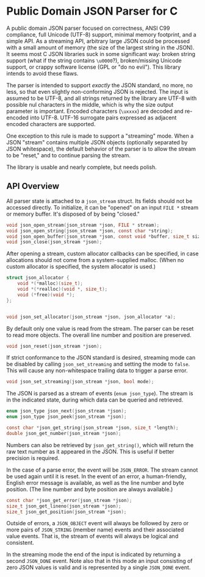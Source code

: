 # Public Domain JSON Parser for C

A public domain JSON parser focused on correctness, ANSI C99
compliance, full Unicode (UTF-8) support, minimal memory footprint,
and a simple API. As a streaming API, arbitrary large JSON could be
processed with a small amount of memory (the size of the largest
string in the JSON). It seems most C JSON libraries suck in some
significant way: broken string support (what if the string contains
`\u0000`?), broken/missing Unicode support, or crappy software license
(GPL or "do no evil"). This library intends to avoid these flaws.

The parser is intended to support *exactly* the JSON standard, no
more, no less, so that even slightly non-conforming JSON is rejected.
The input is assumed to be UTF-8, and all strings returned by the
library are UTF-8 with possible nul characters in the middle, which is
why the size output parameter is important. Encoded characters
(`\uxxxx`) are decoded and re-encoded into UTF-8. UTF-16 surrogate
pairs expressed as adjacent encoded characters are supported.

One exception to this rule is made to support a "streaming" mode. When
a JSON "stream" contains multiple JSON objects (optionally separated
by JSON whitespace), the default behavior of the parser is to allow
the stream to be "reset," and to continue parsing the stream.

The library is usable and nearly complete, but needs polish.

## API Overview

All parser state is attached to a `json_stream` struct. Its fields
should not be accessed directly. To initialize, it can be "opened" on
an input `FILE *` stream or memory buffer. It's disposed of by being
"closed."

```c
void json_open_stream(json_stream *json, FILE * stream);
void json_open_string(json_stream *json, const char *string);
void json_open_buffer(json_stream *json, const void *buffer, size_t size);
void json_close(json_stream *json);
```

After opening a stream, custom allocator callbacks can be specified,
in case allocations should not come from a system-supplied malloc.
(When no custom allocator is specified, the system allocator is used.)

```c
struct json_allocator {
    void *(*malloc)(size_t);
    void *(*realloc)(void *, size_t);
    void (*free)(void *);
};


void json_set_allocator(json_stream *json, json_allocator *a);
```

By default only one value is read from the stream. The parser can be
reset to read more objects. The overall line number and position are
preserved.

```c
void json_reset(json_stream *json);
```

If strict conformance to the JSON standard is desired, streaming mode
can be disabled by calling `json_set_streaming` and setting the mode to
`false`. This will cause any non-whitespace trailing data to trigger a
parse error.

```c
void json_set_streaming(json_stream *json, bool mode);
```

The JSON is parsed as a stream of events (`enum json_type`). The
stream is in the indicated state, during which data can be queried and
retrieved.

```c
enum json_type json_next(json_stream *json);
enum json_type json_peek(json_stream *json);

const char *json_get_string(json_stream *json, size_t *length);
double json_get_number(json_stream *json);
```

Numbers can also be retrieved by `json_get_string()`, which will
return the raw text number as it appeared in the JSON. This is useful
if better precision is required.

In the case of a parse error, the event will be `JSON_ERROR`. The
stream cannot be used again until it is reset. In the event of an
error, a human-friendly, English error message is available, as well
as the line number and byte position. (The line number and byte
position are always available.)

```c
const char *json_get_error(json_stream *json);
size_t json_get_lineno(json_stream *json);
size_t json_get_position(json_stream *json);
```

Outside of errors, a `JSON_OBJECT` event will always be followed by
zero or more pairs of `JSON_STRING` (member name) events and their
associated value events. That is, the stream of events will always be
logical and consistent.

In the streaming mode the end of the input is indicated by returning a second
`JSON_DONE` event. Note also that in this mode an input consisting of zero
JSON values is valid and is represented by a single `JSON_DONE` event.
